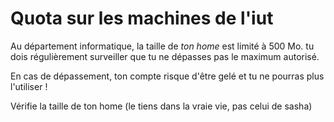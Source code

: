 # Quota sur les machines de l'iut

Au département informatique, la taille de *ton home* est limité à 500 Mo.
tu dois régulièrement surveiller que tu ne dépasses pas le maximum autorisé.


En cas de dépassement, ton compte risque d'être gelé et tu ne pourras plus 
l'utiliser !

Vérifie la taille de ton home (le tiens dans la vraie vie, pas celui de sasha)

